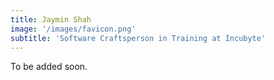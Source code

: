 ```yaml
---
title: Jaymin Shah
image: '/images/favicon.png'
subtitle: 'Software Craftsperson in Training at Incubyte'
---
```


To be added soon.
